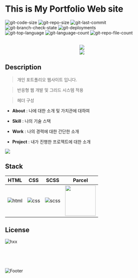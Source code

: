 # This is My Portfolio Web site

![git-code-size](https://img.shields.io/github/languages/code-size/hxxtae/heetae?color=%23&logo=github)
![git-repo-size](https://img.shields.io/github/repo-size/hxxtae/heetae?color=%23&logo=github)
![git-last-commit](https://img.shields.io/github/last-commit/hxxtae/heetae?color=%23e7e7e7&logo=github)
![git-branch-check-state](https://img.shields.io/github/checks-status/hxxtae/heetae/main?label=main&logo=github)
![git-deployments](https://img.shields.io/github/deployments/hxxtae/heetae/heetae?logo=github&label=deploy-state)   
![git-top-language](https://img.shields.io/github/languages/top/hxxtae/heetae?color=hotpink)
![git-language-count](https://img.shields.io/github/languages/count/hxxtae/heetae)
![git-repo-file-count](https://img.shields.io/github/directory-file-count/hxxtae/heetae)   

<p align="center">
  <br>
  <img src="https://user-images.githubusercontent.com/79623316/177762683-bb7e8b80-31ae-4d0c-8ac5-2d771baf4eb6.svg">
  <br>
  <img src="https://user-images.githubusercontent.com/79623316/177762203-024671da-e675-41f5-bb2b-a53155eb8020.svg">
  <br>
</p>

## Description

> 개인 포트폴리오 웹사이트 입니다.   

> 반응형 웹 개발 및 그리드 시스템 적용   

> 헤더 구성
  - **About** : 나에 대한 소개 및 가치관에 대하여

  - **Skill** : 나의 기술 스택

  - **Work** : 나의 경력에 대한 간단한 소개
  
  - **Project** : 내가 진행한 프로젝트에 대한 소개
  
<p align="left">
  <img src="https://user-images.githubusercontent.com/79623316/178262740-c9e0dbd7-8712-40d8-958e-a005e26d3a02.png">
</p>


## Stack

| HTML    | CSS    | SCSS    | Parcel    |
| :-----: | :----: | :-----: | :-------: |
| ![html] | ![css] | ![scss] | <img src="https://parceljs.org/avatar.accb250e.png" style="width: 100px"> |


## License

![hxx](https://img.shields.io/github/license/hxxtae/heetae?color=%23fff)

[html]: https://user-images.githubusercontent.com/79623316/177504608-74a99b4c-d754-44a9-848d-6d83cf930b12.svg
[css]: https://user-images.githubusercontent.com/79623316/177504549-f4a06403-79bc-4a28-9910-98ed15b19d34.svg
[scss]: https://user-images.githubusercontent.com/79623316/177504474-68c4ec37-029f-49ea-ac37-680e7b882a33.svg
[parcel]: https://parceljs.org/avatar.accb250e.png

<br/>
<br/>
<br/>

![Footer](https://capsule-render.vercel.app/api?type=waving&color=auto&height=200&section=footer)